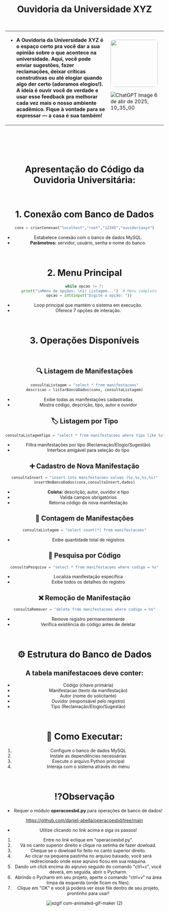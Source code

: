 <body>
    <center>
  <h1 align="center"> Ouvidoria da Universidade XYZ </h1>
  <br>
      <div align="center">
        </div>

<div align="center">
  <table>
    <tr>
      <td>
        <ul>
          <li><b>A Ouvidoria da Universidade XYZ é o espaço certo pra você dar a sua opinião sobre o que acontece na universidade. Aqui, você pode enviar sugestões, fazer reclamações, deixar críticas construtivas ou até elogiar quando algo der certo (adoramos elogios!). A ideia é ouvir você de verdade e usar esse feedback pra melhorar cada vez mais o nosso ambiente acadêmico. Fique à vontade para se expressar — a casa é sua também!</li>
        </ul>
      </td>
      <td>
        <img src="[https://github.com/user-attachments/assets/716b2e48-29f0-42a3-bf88-37b83edffc66](https://github.com/user-attachments/assets/b316ab88-0a27-4569-941f-b3ce8613c71a)" width="150px" style="border-radius: 10px;">

   ![ChatGPT Image 6 de abr  de 2025, 10_35_00](https://github.com/user-attachments/assets/b316ab88-0a27-4569-941f-b3ce8613c71a)
      </td>
    </tr>
  </table>
</div>


<br>
<br>
<br>
<br>


<h1 align="center"> Apresentação do Código da Ouvidoria Universitária:  </h1>

<br>

# 1. Conexão com Banco de Dados
```python
conx = criarConexao("localhost","root","12345","ouvidoriaxyz")
```
- Estabelece conexão com o banco de dados MySQL.
- **Parâmetros:** servidor, usuário, senha e nome do banco.

 <br>

# 2. Menu Principal
```python
while opcao != 7:
    print("\nMenu de opções: \n1) Listagem...")  # Menu completo
    opcao = int(input("Digite a opção: "))
```
- Loop principal que mantém o sistema em execução.
- Oferece 7 opções de interação.

<br>

# 3. Operações Disponíveis

<br>

## 🔍 Listagem de Manifestações
```python
consultaListagem = "select * from manifestacoes"
descricao = listarBancoDados(conx, consultaListagem)
```
- Exibe todas as manifestações cadastradas
- Mostra código, descrição, tipo, autor e ouvidor


## 🏷️ Listagem por Tipo
```python
consultaListagemTipo = "select * from manifestacoes where tipo like %s"
```
- Filtra manifestações por tipo (Reclamação/Elogio/Sugestão)
- Interface amigável para seleção do tipo


## ➕ Cadastro de Nova Manifestação
```python
consultaInsert = "insert into manifestacoes values (%s,%s,%s,%s)"
insertNoBancoDados(conx,consultaInsert,dados)
```
- **Coleta:** descrição, autor, ouvidor e tipo
- Valida campos obrigatórios
- Retorna código da nova manifestação


## 🔢 Contagem de Manifestações
```python
consultaListagem = "select count(*) from manifestacoes"
```
- Exibe quantidade total de registros


## 📄 Pesquisa por Código
```python
consultaPesquisa = "select * from manifestacoes where codigo = %s"
```
- Localiza manifestação específica
- Exibe todos os detalhes do registro


## ❌ Remoção de Manifestação
```python
consultaRemover = "delete from manifestacoes where codigo = %s"
```
- Remove registro permanentemente
- Verifica existência do código antes de deletar

<br>

# ⚙️ Estrutura do Banco de Dados
## A tabela manifestacoes deve conter:
- Código (chave primária)
- Manifestacao (texto da manifestação)
- Autor (nome do solicitante)
- Ouvidor (responsável pelo registro)
- Tipo (Reclamação/Elogio/Sugestão)

<br>

# 🚀 Como Executar:
1) Configure o banco de dados MySQL
2) Instale as dependências necessárias
3) Execute o arquivo Python principal
4) Interaja com o sistema através do menu

<br>

# ⁉️Observação
- Requer o módulo **operacoesbd.py** para operações de banco de dados!

https://github.com/daniel-abella/operacoesbd/tree/main

- Utilize clicando no link acima e siga os passos!
1) Entre no link eclique em "operacoesbd.py".
2) Vá no canto superior direito e clique na setinha de fazer dowload.
3) Cheque se o dowload foi feito no canto superior direito.
4) Ao clicar na pequena pastinha no arquivo baixado, você será redirecionado onde esse aqruivo ficou em sua máquina.
5) Dando um click encima do aqruivo seguido do comando "ctrl+c", você deverá, em seguida, abrir o Pycharm.
6) Abrindo o Pycharm em seu projeto, aperte o comando "ctrl+v" na área limpa da esquerda (onde ficam os files).
7) Clique em "OK" e você já poderá ver esse file dentro de seu projeto, prontinho para usar!
 
![ezgif com-animated-gif-maker (2)](https://github.com/user-attachments/assets/fd6690fc-c07d-4627-a9f9-263eb10a855e)


</div>
